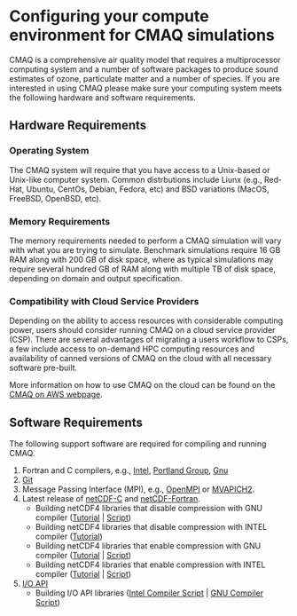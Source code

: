 # Configuring your compute environment for CMAQ simulations

CMAQ is a comprehensive air quality model that requires a multiprocessor computing system and a number of software packages to produce sound estimates of ozone, particulate matter and a number of species. If you are interested in using CMAQ please make sure your computing system meets the following hardware and software requirements. 

## Hardware Requirements

### Operating System

The CMAQ system will require that you have access to a Unix-based or Unix-like computer system. Common distrbutions include Liunx (e.g., Red-Hat, Ubuntu, CentOs, Debian, Fedora, etc) and BSD variations (MacOS, FreeBSD, OpenBSD, etc). 

### Memory Requirements 

The memory requirements needed to perform a CMAQ simulation will vary with what you are trying to simulate. Benchmark simulations require 16 GB RAM along with 200 GB of disk space, where as typical simulations may require several hundred GB of RAM along with multiple TB of disk space, depending on domain and output specification. 

### Compatibility with Cloud Service Providers

Depending on the ability to access resources with considerable computing power, users should consider running CMAQ on a cloud service provider (CSP). There are several advantages of migrating a users workflow to CSPs, a few include access to on-demand HPC computing resources and availability of canned versions of CMAQ on the cloud with all necessary software pre-built. 

More information on how to use CMAQ on the cloud can be found on the [CMAQ on AWS webpage](https://pcluster-cmaq.readthedocs.io/en/latest/).

## Software Requirements

The following support software are required for compiling and running CMAQ.

1. Fortran and C compilers, e.g., [Intel](https://software.intel.com/en-us/fortran-compilers), [Portland Group](http://www.pgroup.com), [Gnu](https://gcc.gnu.org/wiki/GFortran)
2. [Git](https://git-scm.com/book/en/v2/Getting-Started-Installing-Git)
2. Message Passing Interface (MPI), e.g., [OpenMPI](https://www.open-mpi.org) or [MVAPICH2](http://www.mcs.anl.gov/research/projects/mpich2).
3. Latest release of [netCDF-C](https://docs.unidata.ucar.edu/nug/current/getting_and_building_netcdf.html) and [netCDF-Fortran](https://www.unidata.ucar.edu/software/netcdf/docs/building_netcdf_fortran.html).
   - Building netCDF4 libraries that disable compression with GNU compiler ([Tutorial](CMAQ_UG_tutorial_build_library_gcc.md) | [Script](./scripts/gcc_11.4_install_netcdf_classic.csh))
   - Building netCDF4 libraries that disable compression with INTEL compiler ([Tutorial](CMAQ_UG_tutorial_build_library_intel.md))
   - Building netCDF4 libraries that enable compression with GNU compiler ([Tutorial](CMAQ_UG_tutorial_build_library_gcc_support_nc4.md) | [Script](./scripts/cmaq_libraries/gcc_11.4_install_netcdf_for_nc4_compression.csh))
   - Building netCDF4 libraries that enable compression with INTEL compiler ([Tutorial](CMAQ_UG_tutorial_build_library_intel_support_nc4.md) | [Script](./scripts/intel_18.2_install_netcdf_for_nc4_compression.csh))
5. [I/O API](https://github.com/cjcoats/ioapi-3.2)
   - Building I/O API libraries ([Intel Compiler Script](./scripts/intel_18.2_install_netcdf_for_nc4_compression.csh) | [GNU Compiler Script](./scripts/cmaq_libraries/gcc_11.4_install_ioapi_for_nc4_compression.csh))








